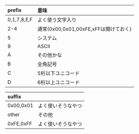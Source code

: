 

|prefix|意味|
|:--|:--|
|0,1,7,8,E,F|よく使う文字入り|
|2-4|通常(0x00,0x01,00xFE,xFFは開けておく)|
|5|システム|
|9|ASCII|
|A|その他かな|
|B|全角記号|
|C|5桁以下ユニコード|
|D|6桁以上ユニコード|

|suffix||
|:--|:--|
|0x00,0x01|よく使いそうなやつ|
|other|その他|
|0xFE,0xFF|よく使いそうなやつ|
